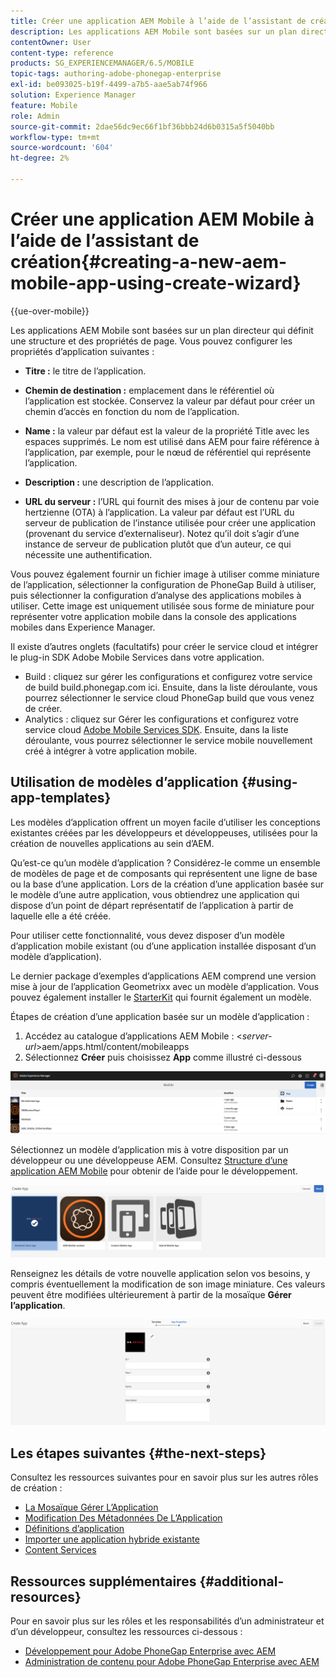 ```yaml
---
title: Créer une application AEM Mobile à l’aide de l’assistant de création
description: Les applications AEM Mobile sont basées sur un plan directeur qui définit une structure et des propriétés de page. Consultez cette page pour savoir comment créer une application basée sur un modèle d’application.
contentOwner: User
content-type: reference
products: SG_EXPERIENCEMANAGER/6.5/MOBILE
topic-tags: authoring-adobe-phonegap-enterprise
exl-id: be093025-b19f-4499-a7b5-aae5ab74f966
solution: Experience Manager
feature: Mobile
role: Admin
source-git-commit: 2dae56dc9ec66f1bf36bbb24d6b0315a5f5040bb
workflow-type: tm+mt
source-wordcount: '604'
ht-degree: 2%

---
```


# Créer une application AEM Mobile à l’aide de l’assistant de création{#creating-a-new-aem-mobile-app-using-create-wizard}

{{ue-over-mobile}}

Les applications AEM Mobile sont basées sur un plan directeur qui définit une structure et des propriétés de page. Vous pouvez configurer les propriétés d’application suivantes :

* **Titre :** le titre de l’application.
* **Chemin de destination :** emplacement dans le référentiel où l’application est stockée. Conservez la valeur par défaut pour créer un chemin d’accès en fonction du nom de l’application.

* **Name :** la valeur par défaut est la valeur de la propriété Title avec les espaces supprimés. Le nom est utilisé dans AEM pour faire référence à l’application, par exemple, pour le nœud de référentiel qui représente l’application.
* **Description :** une description de l’application.
* **URL du serveur :** l’URL qui fournit des mises à jour de contenu par voie hertzienne (OTA) à l’application. La valeur par défaut est l’URL du serveur de publication de l’instance utilisée pour créer une application (provenant du service d’externaliseur). Notez qu’il doit s’agir d’une instance de serveur de publication plutôt que d’un auteur, ce qui nécessite une authentification.

Vous pouvez également fournir un fichier image à utiliser comme miniature de l’application, sélectionner la configuration de PhoneGap Build à utiliser, puis sélectionner la configuration d’analyse des applications mobiles à utiliser. Cette image est uniquement utilisée sous forme de miniature pour représenter votre application mobile dans la console des applications mobiles dans Experience Manager.

Il existe d’autres onglets (facultatifs) pour créer le service cloud et intégrer le plug-in SDK Adobe Mobile Services dans votre application.

* Build : cliquez sur gérer les configurations et configurez votre service de build build.phonegap.com ici. Ensuite, dans la liste déroulante, vous pourrez sélectionner le service cloud PhoneGap build que vous venez de créer.
* Analytics : cliquez sur Gérer les configurations et configurez votre service cloud [Adobe Mobile Services SDK](https://experienceleague.adobe.com/docs/mobile-services/using/home.html?lang=fr). Ensuite, dans la liste déroulante, vous pourrez sélectionner le service mobile nouvellement créé à intégrer à votre application mobile.

## Utilisation de modèles d’application {#using-app-templates}

Les modèles d’application offrent un moyen facile d’utiliser les conceptions existantes créées par les développeurs et développeuses, utilisées pour la création de nouvelles applications au sein d’AEM.

Qu’est-ce qu’un modèle d’application ? Considérez-le comme un ensemble de modèles de page et de composants qui représentent une ligne de base ou la base d’une application.
Lors de la création d’une application basée sur le modèle d’une autre application, vous obtiendrez une application qui dispose d’un point de départ représentatif de l’application à partir de laquelle elle a été créée.

Pour utiliser cette fonctionnalité, vous devez disposer d’un modèle d’application mobile existant (ou d’une application installée disposant d’un modèle d’application).

Le dernier package d’exemples d’applications AEM comprend une version mise à jour de l’application Geometrixx avec un modèle d’application. Vous pouvez également installer le [StarterKit](https://github.com/Adobe-Marketing-Cloud-Apps/aem-phonegap-starter-kit) qui fournit également un modèle.

Étapes de création d’une application basée sur un modèle d’application :

1. Accédez au catalogue d’applications AEM Mobile : &lt;*server-url*>aem/apps.html/content/mobileapps
1. Sélectionnez **Créer** puis choisissez **App** comme illustré ci-dessous

![chlimage_1-158](assets/chlimage_1-158.png)

Sélectionnez un modèle d’application mis à votre disposition par un développeur ou une développeuse AEM. Consultez [Structure d’une application AEM Mobile](/help/mobile/phonegap-structure-an-app.md) pour obtenir de l’aide pour le développement.

![chlimage_1-159](assets/chlimage_1-159.png)

Renseignez les détails de votre nouvelle application selon vos besoins, y compris éventuellement la modification de son image miniature. Ces valeurs peuvent être modifiées ultérieurement à partir de la mosaïque **Gérer l’application**.

![chlimage_1-160](assets/chlimage_1-160.png)

## Les étapes suivantes {#the-next-steps}

Consultez les ressources suivantes pour en savoir plus sur les autres rôles de création :

* [La Mosaïque Gérer L’Application](/help/mobile/phonegap-app-details-tile.md)
* [Modification Des Métadonnées De L’Application](/help/mobile/phonegap-editmetadata.md)
* [Définitions d’application](/help/mobile/phonegap-app-definitions.md)
* [Importer une application hybride existante](/help/mobile/phonegap-adding-content-to-imported-app.md)
* [Content Services](/help/mobile/develop-content-as-a-service.md)

## Ressources supplémentaires {#additional-resources}

Pour en savoir plus sur les rôles et les responsabilités d’un administrateur et d’un développeur, consultez les ressources ci-dessous :

* [Développement pour Adobe PhoneGap Enterprise avec AEM](/help/mobile/developing-in-phonegap.md)
* [Administration de contenu pour Adobe PhoneGap Enterprise avec AEM](/help/mobile/administer-phonegap.md)
